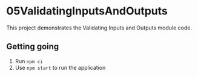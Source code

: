 # 05ValidatingInputsAndOutputs

This project demonstrates the Validating Inputs and Outputs module code.

## Getting going
1. Run `npm ci`
2. Use `npm start` to run the application